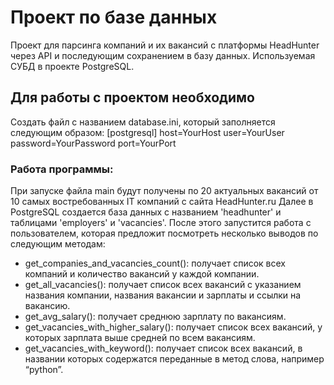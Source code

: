 # Проект по базе данных
Проект для парсинга компаний и их вакансий с платформы HeadHunter через API и последующим сохранением в базу данных. 
Используемая СУБД в проекте PostgreSQL.

## Для работы с проектом необходимо
Создать файл с названием database.ini, который заполняется следующим образом: 
[postgresql] 
host=YourHost 
user=YourUser 
password=YourPassword 
port=YourPort

### Работа программы:
При запуске файла main будут получены по 20 актуальных вакансий от 10 самых востребованных IT компаний с сайта HeadHunter.ru
Далее в PostgreSQL создается база данных с названием 'headhunter' и таблицами 'employers' и 'vacancies'.
После этого запустится работа с пользователем, которая предложит посмотреть несколько выводов по следующим методам:
- get_companies_and_vacancies_count(): получает список всех компаний и количество вакансий у каждой компании.
- get_all_vacancies(): получает список всех вакансий с указанием названия компании, названия вакансии и зарплаты и ссылки на вакансию.
- get_avg_salary(): получает среднюю зарплату по вакансиям.
- get_vacancies_with_higher_salary(): получает список всех вакансий, у которых зарплата выше средней по всем вакансиям.
- get_vacancies_with_keyword(): получает список всех вакансий, в названии которых содержатся переданные в метод слова, например “python”.



